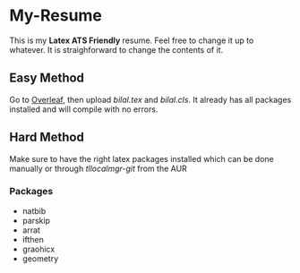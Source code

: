 # My-Resume

This is my **Latex ATS Friendly** resume. Feel free to change it up to whatever. It is straighforward to change the contents of it.

## Easy Method

Go to [Overleaf](https://www.overleaf.com/), then upload *bilal.tex* and *bilal.cls*. It already has all packages installed and will compile with no errors.

## Hard Method

Make sure to have the right latex packages installed which can be done manually or through *tllocalmgr-git* from the AUR

### Packages

+ natbib
+ parskip
+ arrat
+ ifthen
+ graohicx
+ geometry
